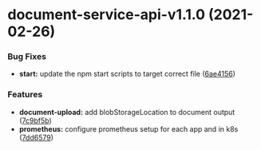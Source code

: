 # document-service-api-v1.1.0 (2021-02-26)


### Bug Fixes

* **start:** update the npm start scripts to target correct file ([6ae4156](https://github.com/MrSimonEmms/appeal-planning-decision/commit/6ae41568621905c60af3c7fea9043218a497dbbe))


### Features

* **document-upload:** add blobStorageLocation to document output ([7c9bf5b](https://github.com/MrSimonEmms/appeal-planning-decision/commit/7c9bf5b2d47b56bd0691bbff6a8e0109c8819215))
* **prometheus:** configure prometheus setup for each app and in k8s ([7dd6579](https://github.com/MrSimonEmms/appeal-planning-decision/commit/7dd65795a67978377e3b06817d187c333b699fc6))
